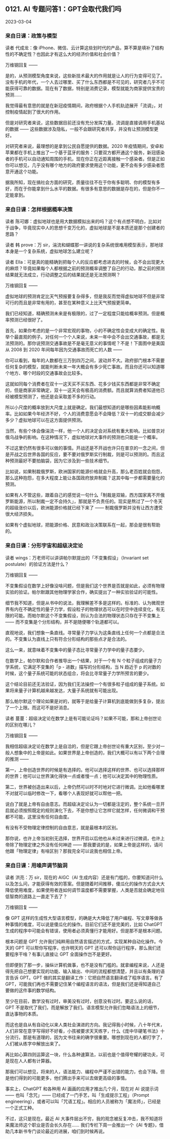 ## 0121. AI 专题问答1：GPT会取代我们吗

2023-03-04

### 来自日课：政策与模型

读者 代成龙：像 iPhone、微信、云计算这些划时代的产品，算不算是填补了结构性的不确定性？也因此才有这么大的经济价值和社会价值？

万维钢回复 ——

是的，从预测模型角度来说，这些新技术最大的作用就是让人的行为变得可见了。没有手机的年代，一个人去过哪里、买了什么东西都是不可见的，研究者几乎不可能获得可靠的数据。现在有了数据，特别是消费记录，模型就能为商家提供宝贵的预测……

我觉得最有意思的就是在新冠疫情期间，政府根据个人手机轨迹展开「流调」，对控制疫情起到了很大的作用。

但是对研究者来说，这些数据目前还没有充分发挥力量。流调是直接调用手机基站的数据 —— 这些数据涉及隐私，一般不会跟研究者共享，并没有让预测模型更好。

对研究者来说，最理想的是拿到公民自愿提供的数据。2020 年疫情期间，安卓和苹果都在手机上推出了一个基于蓝牙的服务：只要双方都开通这个服务，新冠感染者的手机可以自动通知周围的手机，现在你正在近距离接触一个感染者。但是正如你可以想见，几乎没有哪个地方的政府要求使用这个功能，更不会有多少感染者愿意开通这个功能。

据我所知，现在搞社会方面的研究，质量往往不在于你有多聪明、你的模型有多好，而在于你能拿到什么水平的数据。有很多有意思的数据是存在的，但是你不一定能拿到。

### 来自日课：怎样根据概率决策

读者 陈可娜：虚拟地球也是用大数据模拟出来的吗？这个有点想不明白，比如对于战争，毕竟现实中人的思想千变万化的，虚拟地球是不是本质还是那个创建者的思路？

读者 韩 prove：万 sir，湍流和蝴蝶那一讲说的复杂系统很难用模型表示，那地球本身是一个复杂系统，虚拟地球怎么建立呢？

读者 Ella：可是真的能精确到把每个人的反应都考虑进去的时候，会不会出现更大的麻烦？毕竟如果每个人都根据之前的预测概率调整了自己的行动，那之前的预测结果就无法成立，行动调整之后的结果就还是无法预测啊？

万维钢回复 ——

虚拟地球的预测肯定比天气预报要复杂得多，但是我反而觉得虚拟地球不但是非常可行的而且是非常有用的，甚至在某种意义上比天气预报更简单。

我们已经知道，精确预测未来是有极限的，过了一定程度只能给概率预测。但是概率预测已经很好了。

首先，如果你考虑的是一个非常宏观的事物，小的不确定性会变成大的确定性。我举个最直观的例子。对任何一个个人来说，未来一年中会不会出交通事故，都是无法预测的。那你说预测交通事故是不是毫无意义的事情呢？不是！下面图中是美国从 2008 到 2020 年间每年因为交通事故而死亡的人数 ——

你可以看到，每年的人数都在三万到四万之间，波动并不大。政府部门根本不需要任何复杂的模型，就能判断未来一年大概会有多少死亡事故。而且你还可以知道哪个地方、哪个时段的交通事故会比较多。

这就如同每个消费者在双十一这天买不买东西、花多少钱买东西都是非常不确定的，但是商家非常确定，双十一这天会有极高的消费额。而且就算消费者知道他已经被模型预测了，他还是会采取差不多的行动。

所以小尺度的概率放到大尺度上就是确定。我们最想知道的是哪些因素能影响概率。比如如果今年经济不好，个人的消费意愿会不会降低？双十一的成交额会减少多少？虚拟地球可以在这方面提供预测。

当然，有些个体会像湍流一样，他一个人的决定会对系统有重大影响。比如普京对俄乌战争的影响。在这种情况下，虚拟地球对大事件的预测也只能是一个概率。

不过这里仍然有很多可以做的事情。开战还是不开战也许只在普京的一念之间，但是开战之后世界各国的反应，要不要对俄罗斯实行制裁，则是可以预测的。而且这种预测最好不要拍脑袋，因为它涉及到一些技术细节。

比如说，如果制裁俄罗斯，欧洲国家的能源价格就会升高，那么老百姓就会抱怨，那么这种抱怨，在多大程度上能让各国政府放弃制裁？这其中每一步都需要量化的预测。

如果有人不管这些，跟着自己的感觉说一句什么「制裁是双输，西方国家离不开俄罗斯能源，所以制裁一定不会持久」，那就是不负责任的。现实是熬过了一个冬天的超级涨价以后，欧洲能源价格就已经下来了 —— 制裁俄罗斯并没有让西方遭受很大经济损失。

如果有个虚拟地球，把能源价格、民意和政治决策联系在一起，那会是很有帮助的。

### 来自日课：分形宇宙和超级决定论

读者 wings：万老师可以讲讲帕尔默提出的「不变集假设」（Invariant set postulate）的验证方法是什么？

万维钢回复 ——

不变集假设在数学上好像没啥问题，但是我们这个世界是否就是如此，必须有物理实验的验证。帕尔默跟其他物理学家合作，确实提出了一种实验验证的可能性。

细节我不知道，但是从书中的说法，我理解差不多是这样的。标准的、认为微观世界有内在不确定性的量子力学，假设粒子的物理状态可以在时空中连续变化，有无限的可能。而帕尔默这个不变集假设，则认为合法的物理状态只存在于不变集上 —— 而不变集是个分形结构，并不是随便哪个轨道都可以。

直观地说，我们想象一条直线。寻常量子力学认为这条直线上任何一个点都是合法的。不变集认为直线上只有符合分形结构的那些点才是合法的。

这么一来，就意味着不变集中的量子态比寻常量子力学中的量子态要少。

在数学上，帕尔默和合作者推导出一个结果，对于一个有 N 个粒子组成的量子力学系统，它满足不变集的「p - 进数」描写的分形结构，当 N 趋近于 p 的对数的时候，这个量子系统可能的状态组合，将会比寻常量子力学所预言的要少。

这个结论目前还无法验证，因为我们无法操控一个有很多粒子组成的量子系统。如果将来量子计算机越来越发达，大量子系统就有可能出现。

那么帕尔默这个理论如果是对的，就等于是给量子计算机到底能做到多复杂，提出了一个上限。而这可不是好消息。

读者 蔓蔓：超级决定论在数学上是有可能论证吗？如果不可能，那和上帝创世论的区别在哪儿？

万维钢回复 ——

我相信超级决定论在数学上是自洽的，但是它跟上帝创世论有重大区别，至少对一般人想象中的上帝是如此。如果世界是上帝创造的，我们大概可以有以下两个合理的推测 ——

第一，上帝创造世界的时候是有选择的。他可以选择这样的世界、也可以选择那样的世界；他可以让世界演化得快一点或者慢一点；他可以决定其中的物理性质。

第二，世界被创造出来以后，上帝仍然可以时不时地对它进行微调。比如他看哪里不对就可以临时修改一下，看哪个人表现好就可以帮他一把。

说白了就是上帝有自由意志。而超级决定论认为一切都是注定的，整个系统一旦开启就必须按照既定的规则演化下去，不是你想让它怎样它就怎样，任何微调和干预都不可能，这里没有任何自由度。

有没有不受物理定律控制的自由意志，就是最根本的区别。

那你说，也许上帝当初别无选择，世界开启以后他也从未过来进行过微调，也许上帝除了物理定律之外没有任何神迹 —— 那我要说的是，如果上帝是这样的，请问他跟「物理定律」有啥区别？那我完全可以说我也相信上帝。

### 来自日课：用噪声调节脑洞

读者 洪亮：万 sir，现在的 AIGC（AI 生成内容）还是有门槛的，你要知道问什么以及怎么问，才能获得有效的答案。但是随着时间推移，傻瓜化的操作方式会大大降低使用难度，如果使用者连如何调节温度都不需要掌握，人类是否就会确定地往低智商的道路上一直走下去了？

万维钢回复 ——

像 GPT 这样的生成性大型语言模型，的确是大大降低了用户编程、写文章等做各种事情的难度，可以说是傻瓜化的操作。目前它们还不是完美的，比如 ChatGPT 生成的程序中可能会有错误，使用者必须真懂行才能用好。但是那不是根本问题。

根本问题是 GPT 允许我们纯粹用自然语言描述的方式，实现某种自动化操作。今天的 GPT 可以帮你写程序，也许明天的 GPT 还可以帮你运行程序，那么我们还要程序干啥？有事儿直接让 GPT 全面操作岂不是更好。

但即便到了那一步，操纵计算机做事，也不是没有门槛的。就拿编程来说，人还是得先把自己想要实现的功能、输入输出、中间的流程都想清楚，并且以有条理的语言告诉 GPT。GPT 做的其实是翻译工作：它把自然语言翻译成了程序语言。有了 GPT，可能我们再也不需要记住某个编程语言的语法，但是我们还是得知道自己要做的这件事的数学结构。

至少在目前，数学没有过时，审美没有过时，创意没有过时。要这么说的话，GPT 不是取代了我们，而是解放了我们。语言模型允许我们忽略语法上的细节，直达事物的本质。

而这也是自从有自动化以来人类社会演进的方向。我记得我小时候，八十年代末，人们非常在意字写得好不好看，小孩被要求天天练字，什么《庞中华硬笔书法》十分流行。那是有道理的，因为文书往来的确字很重要。哪想到现在的人都打字了，人们被从练字中解放出来了。

再比如心算四则运算这一块，什么各种速算法，以前也是个值得夸耀的硬功夫，可是现在人人都有计算器。

那我们可以想见，将来的人，语法能力、编程中严谨不出错的能力，也会下降。但是他们得到的可能更多，他们腾出手来可以去做更高级的事情。

事实上，ChatGPT 和各种用 AI 画画的应用才推出几个月，现在对 AI 说提示词 —— 也叫「念咒」—— 已经成了一门手艺，叫「生成提示工程」（Prompt engineering），或者可以叫「咒语工程」。相应的人员被称为「魔法师」，已经是一个正式工种。

不过，这只是现在。最近 AI 大事件层出不穷，我的观念被反复冲击，我不知道将来魔法师这个职业是否会长久存在…… 我们专栏下周一会推出一个《AI 专题》，借助几本新书专门谈论最近的进展，咱们到时候再说。
